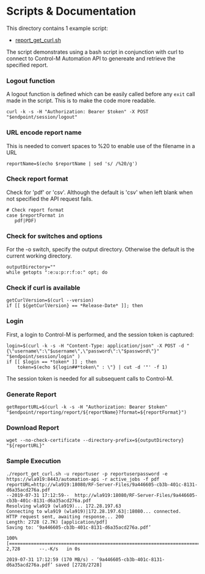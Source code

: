 # Scripts & Documentation

This directory contains 1 example script:
* [report_get_curl.sh](./report_get_curl.sh)

The script demonstrates using a bash script in conjunction with curl to connect to Control-M Automation API to genereate and retrieve the specified report.

### Logout function
A logout function is defined which can be easily called before any `exit` call
made in the script. This is to make the code more readable.
```
curl -k -s -H "Authorization: Bearer $token" -X POST "$endpoint/session/logout"
```


### URL encode report name
This is needed to convert spaces to %20 to enable use of the filename in a URL
```
reportName=$(echo $reportName | sed 's/ /%20/g')
```

### Check report format
Check for 'pdf' or 'csv'.  Although the default is 'csv' when left blank when not specified the API request fails.
```
# Check report format
case $reportFormat in
   pdf|PDF)

```

### Check for switches and options
For the -o switch, specify the output directory. Otherwise the default is the current working directory.
```
outputDirectory=""
while getopts ":e:u:p:r:f:o:" opt; do
```

### Check if curl is available
```
getCurlVersion=$(curl --version)
if [[ ${getCurlVersion} == *Release-Date* ]]; then
```

### Login
First, a login to Control-M is performed, and the session token is captured:
```
login=$(curl -k -s -H "Content-Type: application/json" -X POST -d "{\"username\":\"$username\",\"password\":\"$password\"}" "$endpoint/session/login" )
if [[ $login == *token* ]] ; then
	token=$(echo ${login##*token\" : \"} | cut -d '"' -f 1)
```

The session token is needed for all subsequent calls to Control-M.

### Generate Report
```
getReportURL=$(curl -k -s -H "Authorization: Bearer $token" "$endpoint/reporting/report/${reportName}?format=${reportFormat}")
```

### Download Report
```
wget --no-check-certificate --directory-prefix=${outputDirectory} "${reportURL}"
```

### Sample Execution
```
./report_get_curl.sh -u reportuser -p reportuserpassword -e https://wla919:8443/automation-api -r active_jobs -f pdf
reportURL=http://wla919:18080/RF-Server-Files/9a446605-cb3b-401c-8131-d6a35acd276a.pdf
--2019-07-31 17:12:59--  http://wla919:18080/RF-Server-Files/9a446605-cb3b-401c-8131-d6a35acd276a.pdf
Resolving wla919 (wla919)... 172.28.197.63
Connecting to wla919 (wla919)|172.28.197.63|:18080... connected.
HTTP request sent, awaiting response... 200
Length: 2728 (2.7K) [application/pdf]
Saving to: ‘9a446605-cb3b-401c-8131-d6a35acd276a.pdf’

100%[=================================================================================================================================================================>] 2,728       --.-K/s   in 0s

2019-07-31 17:12:59 (170 MB/s) - ‘9a446605-cb3b-401c-8131-d6a35acd276a.pdf’ saved [2728/2728]
```

